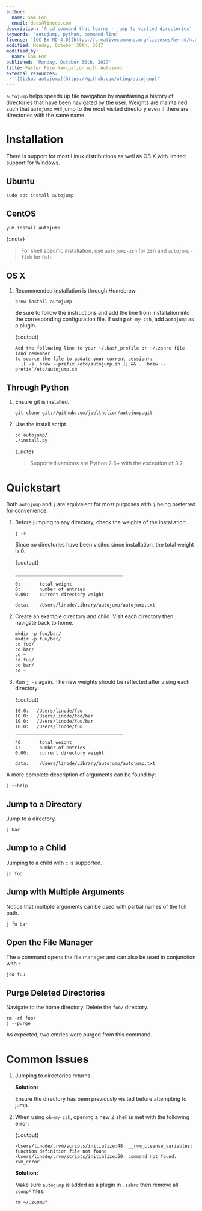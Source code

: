 ```yaml
---
author:
  name: Sam Foo
  email: docs@linode.com
description: 'A cd command that learns - jump to visited directories'
keywords: 'autojump, python, command-line'
license: '[CC BY-ND 4.0](https://creativecommons.org/licenses/by-nd/4.0)'
modified: Monday, October 30th, 2017
modified_by:
  name: Sam Foo
published: 'Monday, October 30th, 2017'
title: Faster File Navigation with Autojump
external_resources:
 - '[Github autojump](https://github.com/wting/autojump)'
---
```


`autojump` helps speeds up file navigation by maintaining a history of directories that have been navigated by the user. Weights are maintained such that `autojump` will jump to the most visited directory even if there are directories with the same name.

# Installation
There is support for most Linux distributions as well as OS X with limited support for Windows. 

## Ubuntu

    sudo apt install autojump

## CentOS

    yum install autojump

{:.note}
> For shell specific installation, use `autojump-zsh` for zsh and `autojump-fish` for fish.

## OS X

1.  Recommended installation is through Homebrew

        brew install autojump

    Be sure to follow the instructions and add the line from installation into the corresponding configuration file. If using `oh-my-zsh`, add `autojump` as a plugin.

    {:.output}
    ~~~
    Add the following line to your ~/.bash_profile or ~/.zshrc file (and remember
    to source the file to update your current session):
      [[ -s `brew --prefix`/etc/autojump.sh ]] && . `brew --prefix`/etc/autojump.sh
    ~~~

## Through Python

1.  Ensure git is installed.

        git clone git://github.com/joelthelion/autojump.git

2.  Use the install script.

        cd autojump/
        ./install.py

    {:.note}
    > Supported versions are Python 2.6+ with the exception of 3.2

# Quickstart
Both `autojump` and `j` are equivalent for most purposes with `j` being preferred for convenience.

1.  Before jumping to any directory, check the weights of the installation:

        j -s

    Since no directories have been visited since installation, the total weight is 0.

    {:.output}
    ~~~
    ________________________________________

    0:       total weight
    0:       number of entries
    0.00:    current directory weight

    data:    /Users/linode/Library/autojump/autojump.txt
    ~~~

2.  Create an example directory and child. Visit each directory then navigate back to home.

        mkdir -p foo/bar/
        mkdir -p fuu/bar/
        cd foo/
        cd bar/
        cd ~
        cd fuu/
        cd bar/
        cd ~

3.  Run `j -s` again. The new weights should be reflected after vising each directory.

    {:.output}
    ~~~
    10.0:   /Users/linode/foo
    10.0:   /Users/linode/foo/bar
    10.0:   /Users/linode/fuu/bar
    10.0:   /Users/linode/fuu
    ________________________________________

    40:      total weight
    4:       number of entries
    0.00:    current directory weight

    data:    /Users/linode/Library/autojump/autojump.txt
    ~~~

A more complete description of arguments can be found by:

    j --help

## Jump to a Directory

Jump to a directory.

    j bar

## Jump to a Child

Jumping to a child with `c` is supported.

    jc foo

## Jump with Multiple Arguments

Notice that multiple arguments can be used with partial names of the full path.

    j fu bar

## Open the File Manager

The `o` command opens the file manager and can also be used in conjunction with `c`.

    jco fuu

## Purge Deleted Directories

Navigate to the home directory. Delete the `foo/` directory.

    rm -rf foo/
    j --purge

As expected, two entries were purged from this command.

# Common Issues

1.  Jumping to directories returns `.`

    **Solution:**

    Ensure the directory has been previously visited before attempting to jump.

2.  When using `oh-my-zsh`, opening a new Z shell is met with the following error:

    {:.output}
    ~~~
    /Users/linode/.rvm/scripts/initialize:48: __rvm_cleanse_variables: function definition file not found
    /Users/linode/.rvm/scripts/initialize:50: command not found: rvm_error
    ~~~

    **Solution:**

    Make sure `autojump` is added as a plugin in `.zshrc` then remove all `zcomp*` files.

        rm ~/.zcomp*

